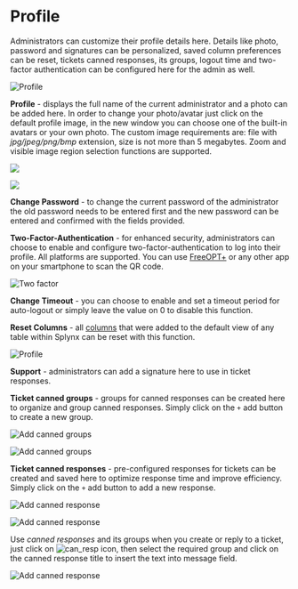 Profile
=============

Administrators can customize their profile details here. Details like photo, password and signatures can be personalized, saved column preferences can be reset, tickets canned responses, its groups, logout time and two-factor authentication can be configured here for the admin as well.

![Profile](profile1.png)

**Profile** - displays the full name of the current administrator and a photo can be added here. In order to change your photo/avatar just click on the default profile image, in the new window you can choose one of the built-in avatars or your own photo. The custom image requirements are: file with *jpg/jpeg/png/bmp* extension, size is not more than 5 megabytes. Zoom and visible image region selection functions are supported.

![](img_v3.2_000001.png)

![](img_v3.2_000001.png)

**Change Password** - to change the current password of the administrator the old password needs to be entered first and the new password can be entered and confirmed with the fields provided.

**Two-Factor-Authentication** - for enhanced security, administrators can choose to enable and configure two-factor-authentication to log into their profile. All platforms are supported. You can use [FreeOPT+](https://github.com/helloworld1/FreeOTPPlus) or any other app on your smartphone to scan the QR code.

![Two factor](2factor.png)

**Change Timeout** - you can choose to enable and set a timeout period for auto-logout or simply leave the value on 0 to disable this function.

**Reset Columns** - all [columns](configuration/system/additional_fields/additional_fields.md) that were added to the default view of any table within Splynx can be reset with this function.

![Profile](profile2.png)

**Support** - administrators can add a signature here to use in ticket responses.

**Ticket canned groups** - groups for canned responses can be created here to organize and group canned responses. Simply click on the `+` add button to create a new group.

![Add canned groups](add_canned_groups.png)

![Add canned groups](add_canned_groups2.png)

**Ticket canned responses** - pre-configured responses for tickets can be created and saved here to optimize response time and improve efficiency. Simply click on the `+` add button to add a new response.

![Add canned response](add_canned_response.png)

![Add canned response](add_canned_response2.png)

Use *canned responses* and its groups when you create or reply to a ticket, just click on <icon class="image-icon">![can_resp](can_resp.png)</icon> icon, then select the required group and click on the canned response title to insert the text into message field.

![Add canned response](add_canned_response3.png)
